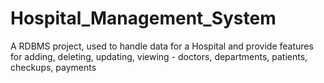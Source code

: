 # Hospital_Management_System
 A RDBMS project, used to handle data for a Hospital and provide features for adding, deleting, updating, viewing - doctors, departments, patients, checkups, payments
